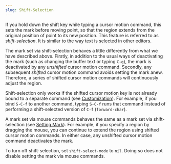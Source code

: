 ```yaml
---
slug: Shift-Selection
---
```


If you hold down the shift key while typing a cursor motion command, this sets the mark before moving point, so that the region extends from the original position of point to its new position. This feature is referred to as *shift-selection*. It is similar to the way text is selected in other editors.

The mark set via shift-selection behaves a little differently from what we have described above. Firstly, in addition to the usual ways of deactivating the mark (such as changing the buffer text or typing `C-g`), the mark is deactivated by any *unshifted* cursor motion command. Secondly, any subsequent *shifted* cursor motion command avoids setting the mark anew. Therefore, a series of shifted cursor motion commands will continuously adjust the region.

Shift-selection only works if the shifted cursor motion key is not already bound to a separate command (see [Customization](Customization)). For example, if you bind `S-C-f` to another command, typing `S-C-f` runs that command instead of performing a shift-selected version of `C-f` (`forward-char`).

A mark set via mouse commands behaves the same as a mark set via shift-selection (see [Setting Mark](Setting-Mark)). For example, if you specify a region by dragging the mouse, you can continue to extend the region using shifted cursor motion commands. In either case, any unshifted cursor motion command deactivates the mark.

To turn off shift-selection, set `shift-select-mode` to `nil`. Doing so does not disable setting the mark via mouse commands.

